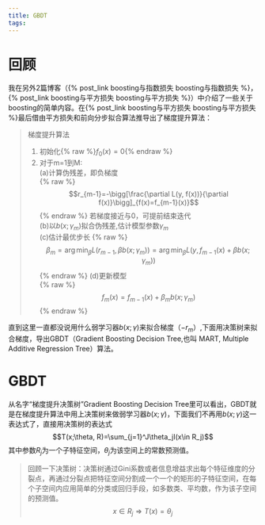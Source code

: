 ```yaml
---
title: GBDT
tags:
---
```


# 回顾
我在另外2篇博客（{% post_link boosting与指数损失 boosting与指数损失 %}， {% post_link boosting与平方损失 boosting与平方损失 %}）中介绍了一些关于boosting的简单内容。在{% post_link boosting与平方损失 boosting与平方损失 %}最后借由平方损失和前向分步拟合算法推导出了梯度提升算法：

> 梯度提升算法
> 1. 初始化{% raw %}$f_0(x)=0${% endraw %}
> 2. 对于m=1到M:<br>(a)计算伪残差，即负梯度<br>{% raw %}$$r_{m-1}=-\bigg[\frac{\partial L(y, f(x))}{\partial f(x)}\bigg]_{f(x)=f_{m-1}(x)}$${% endraw %} 若梯度接近与0，可提前结束迭代<br> (b)以$b(x;\gamma_m)$拟合伪残差,估计模型参数$\gamma_m$<br>(c)估计最优步长 <bt>{% raw %}$$\beta_m = \arg\min_{\beta}L(r_{m-1}, \beta b(x;\gamma_m)) = \arg\min_{\beta}L(y, f_{m-1}(x)+\beta b(x;\gamma_m)) $${% endraw %} (d)更新模型<br>{% raw %}$$f_m(x)=f_{m-1}(x)+\beta_m b(x; \gamma_m)$${% endraw %}

直到这里一直都没说用什么弱学习器$b(x;\gamma)$来拟合梯度（$-r_m$）,下面用决策树来拟合梯度，导出GBDT（Gradient Boosting Decision Tree,也叫 MART, Multiple Additive Regression Tree）算法。

# GBDT
从名字“梯度提升决策树”Gradient Boosting Decision Tree里可以看出，GBDT就是在梯度提升算法中用上决策树来做弱学习器$b(x;\gamma)$，下面我们不再用$b(x;\gamma)$这一表达式了，直接用决策树的表达式
$$T(x;\theta, R)=\sum_{j=1}^J\theta_jI(x\in R_j)$$
其中参数$R_j$为一个子特征空间，$\theta_j$为该空间上的常数预测值。

> 回顾一下决策树：决策树通过Gini系数或者信息增益求出每个特征维度的分裂点，再通过分裂点把特征空间分割成一个一个的矩形的子特征空间，在每个子空间内应用简单的分类或回归手段，如多数类、平均数，作为该子空间的预测值。<br>$$x \in R_j \Rightarrow T(x)=\theta_j$$
